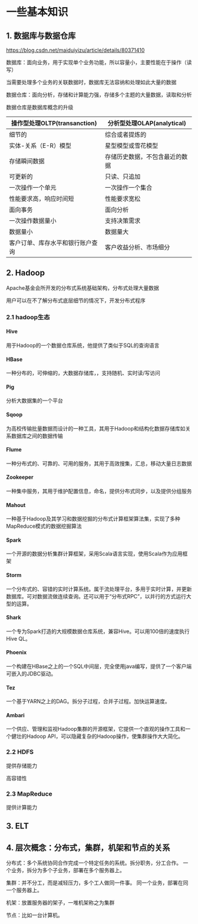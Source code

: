 # 一些基本知识

## 1. 数据库与数据仓库

https://blog.csdn.net/maiduiyizu/article/details/80371410

数据库：面向业务，用于实现单个业务功能，所以容量小，主要性能在于操作（读写）

当需要处理多个业务的关联数据时，数据库无法容纳和处理如此大量的数据

数据仓库：面向分析，存储和计算能力强，存储多个主题的大量数据，读取和分析

数据仓库是数据库概念的升级

| 操作型处理OLTP(transanction)     | 分析型处理OLAP(analytical)     |
| -------------------------------- | ------------------------------ |
| 细节的                           | 综合或者提炼的                 |
| 实体-关系（E-R）模型             | 星型模型或雪花模型             |
| 存储瞬间数据                     | 存储历史数据，不包含最近的数据 |
| 可更新的                         | 只读、只追加                   |
| 一次操作一个单元                 | 一次操作一个集合               |
| 性能要求高，响应时间短           | 性能要求宽松                   |
| 面向事务                         | 面向分析                       |
| 一次操作数据量小                 | 支持决策需求                   |
| 数据量小                         | 数据量大                       |
| 客户订单、库存水平和银行账户查询 | 客户收益分析、市场细分         |



## 2. Hadoop

Apache基金会所开发的分布式系统基础架构，分布式处理大量数据

用户可以在不了解分布式底层细节的情况下，开发分布式程序

### 2.1 hadoop生态

#### Hive

用于Hadoop的一个数据仓库系统，他提供了类似于SQL的查询语言

#### HBase

一种分布的，可伸缩的，大数据存储库，，支持随机、实时读/写访问

#### Pig

分析大数据集的一个平台

#### Sqoop

为高校传输批量数据而设计的一种工具，其用于Hadoop和结构化数据存储库如关系数据库之间的数据传输

#### Flume

一种分布式的、可靠的、可用的服务，其用于高效搜集，汇总，移动大量日志数据

#### Zookeeper

一种集中服务，其用于维护配置信息，命名，提供分布式同步，以及提供分组服务

#### Mahout

一种基于Hadoop及其学习和数据挖掘的分布式计算框架算法集，实现了多种MapReduce模式的数据挖掘算法

#### Spark

一个开源的数据分析集群计算框架，采用Scala语言实现，使用Scala作为应用框架

#### Storm

一个分布式的、容错的实时计算系统。属于流处理平台，多用于实时计算，并更新数据库。可对数据流做连续查询。还可以用于“分布式RPC”，以并行的方式运行大型的运算。

#### Shark

一个专为Spark打造的大规模数据仓库系统，兼容Hive。可以用100倍的速度执行Hive QL。

#### Phoenix

一个构建在HBase之上的一个SQL中间层，完全使用java编写，提供了一个客户端可嵌入的JDBC驱动。

#### Tez

一个基于YARN之上的DAG。拆分子过程，合并子过程。加快运算速度。

#### Ambari

一个供应、管理和监视Hadoop集群的开源框架，它提供一个直观的操作工具和一个健壮的Hadoop API，可以隐藏复杂的Hadoop操作，使集群操作大大简化。

### 2.2 HDFS

提供存储能力

高容错性

### 2.3 MapReduce

提供计算能力







## 3. ELT







## 4. 层次概念：分布式，集群，机架和节点的关系

分布式：多个系统协同合作完成一个特定任务的系统。拆分职务，分工合作。
一个业务，拆分为多个子业务，部署在多个服务器上。

集群：并不分工，而是减轻压力，多个工人做同一件事。
同一个业务，部署在同一个服务器上。

机架：放置服务器的架子，一堆机架称之为集群

节点：比如一台计算机。

